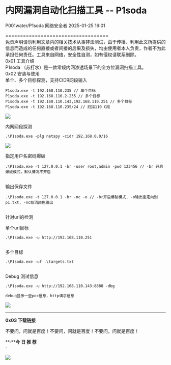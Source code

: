 #  内网漏洞自动化扫描工具 -- P1soda   
P001water/P1soda  网络安全者   2025-01-25 16:01  
  
===================================  
免责声明请勿利用文章内的相关技术从事非法测试，由于传播、利用此文所提供的信息而造成的任何直接或者间接的后果及损失，均由使用者本人负责，作者不为此承担任何责任。工具来自网络，安全性自测，如有侵权请联系删除。  
0x01 工具介绍  
P1soda （苏打水）是一款常规内网渗透场景下的全方位漏洞扫描工具。  
0x02 安装与使用  
单个、多个目标探测，支持CIDR网段输入  
```
P1soda.exe -t 192.168.110.235 // 单个目标
P1soda.exe -t 192.168.110.2-235 // 多个目标
P1soda.exe -t 192.168.110.143,192.168.110.251 // 多个目标
P1soda.exe -t 192.168.110.235/24 // 扫描110 C段
```  
  
![](https://mmbiz.qpic.cn/sz_mmbiz_png/0JJXjA8siccx9oAltSoP61c7jwFZIOJicGx5n8hB7SwTWYR4DmKxtujCFk9Qbw8vrrfLmPBqNrZm2X9GxibId1oMg/640?wx_fmt=png&from=appmsg "")  
  
内网网段探测  
```
.\P1soda.exe -plg netspy -cidr 192.168.0.0/16
```  
  
![](https://mmbiz.qpic.cn/sz_mmbiz_png/0JJXjA8siccx9oAltSoP61c7jwFZIOJicG9sibkMGQamw7TmH5HzAibibP1tYLFf8lqbTbZcjPG045l527S2CSsVicNw/640?wx_fmt=png&from=appmsg "")  
  
指定用户名密码爆破  
```
.\P1soda.exe -t 127.0.0.1 -br -user root,admin -pwd 123456 // -br 开启爆破模式，默认情况不开启
```  
```

```  
  
输出保存文件  
```
.\P1soda.exe -t 127.0.0.1 -br -nc -o // -br开启爆破模式, -o输出重定向到p1.txt, -nc取消颜色输出
```  
```

```  
  
针对url的检测  
  
单个url目标  
```
.\P1soda.exe -u http://192.168.110.251
```  
```

```  
  
多个目标  
```
.\P1soda.exe -uf .\targets.txt
```  
```

```  
  
Debug 测试信息  
```
.\P1soda.exe -u http://192.168.110.143:8888 -dbg
```  
```
debug显示一些poc信息，http请求信息
```  
  
![](https://mmbiz.qpic.cn/sz_mmbiz_png/0JJXjA8siccx9oAltSoP61c7jwFZIOJicGiae1yGuWkvkhTeRtBKAwo6d532pK1mZmsYq2ekf9Ie6VTQbWr7Ld1Cw/640?wx_fmt=png&from=appmsg "")  
  
****  
**0x03 下载链接**  
  
不要问，问就是百度！不要问，问就是百度！不要问，问就是百度！  
  
  
  
  
  
  
**·****今 日 推 荐**  
**·**  
  
![](https://mmbiz.qpic.cn/sz_mmbiz_png/0JJXjA8siccx9oAltSoP61c7jwFZIOJicGhz30pNWW9u15OnGVWPTPsw5NgOkibxvAwPiaJrpVia2RtR1TiadEiaG2RrQ/640?wx_fmt=png&from=appmsg "")  
  
  
